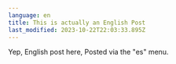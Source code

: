 ```yaml
---
language: en
title: This is actually an English Post
last_modified: 2023-10-22T22:03:33.895Z
---
```

Yep, English post here, Posted via the "es" menu.